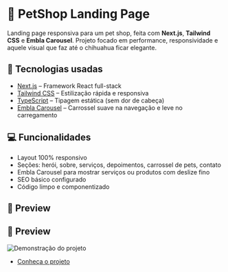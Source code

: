 # 🐾 PetShop Landing Page

Landing page responsiva para um pet shop, feita com **Next.js**, **Tailwind CSS** e **Embla Carousel**. Projeto focado em performance, responsividade e aquele visual que faz até o chihuahua ficar elegante.

## 🚀 Tecnologias usadas

- [Next.js](https://nextjs.org/) – Framework React full-stack
- [Tailwind CSS](https://tailwindcss.com/) – Estilização rápida e responsiva
- [TypeScript](https://www.typescriptlang.org/) – Tipagem estática (sem dor de cabeça)
- [Embla Carousel](https://www.embla-carousel.com/) – Carrossel suave na navegação e leve no carregamento

## 💻 Funcionalidades

- Layout 100% responsivo
- Seções: herói, sobre, serviços, depoimentos, carrossel de pets, contato
- Embla Carousel para mostrar serviços ou produtos com deslize fino
- SEO básico configurado
- Código limpo e componentizado

## 📸 Preview

## 📸 Preview

![Demonstração do projeto](./public/demo.gif)

- [Conheça o projeto](https://landing-page-pet-shop-sage.vercel.app/)
